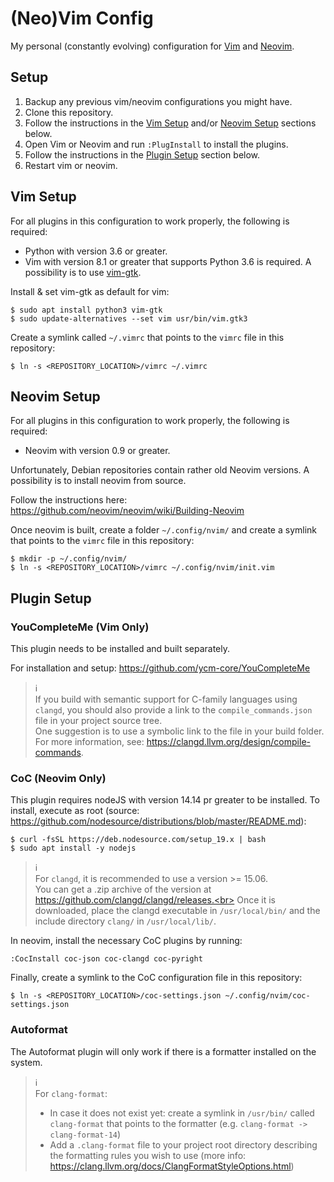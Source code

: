 # (Neo)Vim Config

My personal (constantly evolving) configuration for [Vim](https://www.vim.org/) and [Neovim](https://neovim.io/).


## Setup

1. Backup any previous vim/neovim configurations you might have.
1. Clone this repository.
1. Follow the instructions in the [Vim Setup](#vim-setup) and/or [Neovim Setup](#neovim-setup) sections below.
1. Open Vim or Neovim and run `:PlugInstall` to install the plugins.
1. Follow the instructions in the [Plugin Setup](#plugin-setup) section below. 
1. Restart vim or neovim.


## Vim Setup

For all plugins in this configuration to work properly, the following is required:

- Python with version 3.6 or greater.
- Vim with version 8.1 or greater that supports Python 3.6 is required.
  A possibility is to use [vim-gtk](https://packages.debian.org/stretch/vim-gtk).

Install & set vim-gtk as default for vim:
```
$ sudo apt install python3 vim-gtk
$ sudo update-alternatives --set vim usr/bin/vim.gtk3
```

Create a symlink called `~/.vimrc` that points to the `vimrc` file in this repository:
```
$ ln -s <REPOSITORY_LOCATION>/vimrc ~/.vimrc
```


## Neovim Setup

For all plugins in this configuration to work properly, the following is required:

- Neovim with version 0.9 or greater.

Unfortunately, Debian repositories contain rather old Neovim versions.
A possibility is to install neovim from source.

Follow the instructions here: https://github.com/neovim/neovim/wiki/Building-Neovim

Once neovim is built, create a folder `~/.config/nvim/` and create a symlink that points to the `vimrc` file in this repository:
```
$ mkdir -p ~/.config/nvim/
$ ln -s <REPOSITORY_LOCATION>/vimrc ~/.config/nvim/init.vim
```


## Plugin Setup


### YouCompleteMe (Vim Only)

This plugin needs to be installed and built separately.

For installation and setup: https://github.com/ycm-core/YouCompleteMe

> :information_source:<br>
> If you build with semantic support for C-family languages using `clangd`, you should also provide a link to the `compile_commands.json` file in your project source tree.<br>
> One suggestion is to use a symbolic link to the file in your build folder.<br>
> For more information, see: https://clangd.llvm.org/design/compile-commands.


### CoC (Neovim Only)

This plugin requires nodeJS with version 14.14 pr greater to be installed.
To install, execute as root (source: https://github.com/nodesource/distributions/blob/master/README.md):
```
$ curl -fsSL https://deb.nodesource.com/setup_19.x | bash
$ sudo apt install -y nodejs
```

> :information_source:<br>
> For `clangd`, it is recommended to use a version >= 15.06.<br>
> You can get a .zip archive of the version at https://github.com/clangd/clangd/releases.<br>
> Once it is downloaded, place the clangd executable in `/usr/local/bin/` and the include directory `clang/` in `/usr/local/lib/`.

In neovim, install the necessary CoC plugins by running:
```
:CocInstall coc-json coc-clangd coc-pyright
```

Finally, create a symlink to the CoC configuration file in this repository:
```
$ ln -s <REPOSITORY_LOCATION>/coc-settings.json ~/.config/nvim/coc-settings.json
```


### Autoformat

The Autoformat plugin will only work if there is a formatter installed on the system.

> :information_source:<br>
> For `clang-format`:<br>
> - In case it does not exist yet: create a symlink in `/usr/bin/` called `clang-format` that points to the formatter (e.g. `clang-format -> clang-format-14`)
> - Add a `.clang-format` file to your project root directory describing the formatting rules you wish to use (more info: https://clang.llvm.org/docs/ClangFormatStyleOptions.html)

